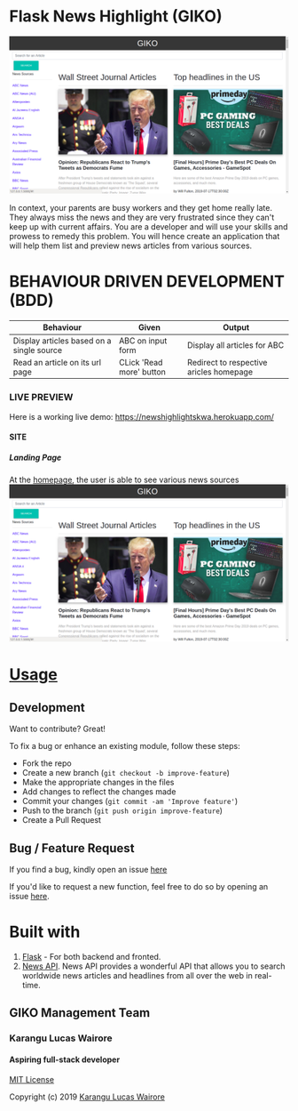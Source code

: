 # Flask News Highlight (GIKO)

![Image showing GIKO Homepage](preview/news-highlights.png)

In context, your parents are busy workers and they get home really late. They always miss the news and they are very frustrated since they can't keep up with current affairs. You are a developer and will use your skills and prowess to remedy this problem. You will hence create an application that will help them list and preview news articles from various sources.   

# BEHAVIOUR DRIVEN DEVELOPMENT (BDD)
Behaviour                                 | Given                     | Output                                  |
------------------------------------------|---------------------------|-----------------------------------------|
Display articles based on a single source | ABC on input form         | Display all articles for ABC            |
Read an article on its url page           | CLick 'Read more' button  | Redirect to respective aricles homepage |

### LIVE PREVIEW
Here is a working live demo: https://newshighlightskwa.herokuapp.com/

#### SITE

##### Landing Page
At the [homepage](https://newshighlightskwa.herokuapp.com/), the user is able to see various news sources
![Image showing GIKO Homepage](preview/news-highlights.png)






# [Usage](https://newshighlightskwa.herokuapp.com/)

## Development
Want to contribute? Great!

To fix a bug or enhance an existing module, follow these steps:

- Fork the repo
- Create a new branch (`git checkout -b improve-feature`)
- Make the appropriate changes in the files
- Add changes to reflect the changes made
- Commit your changes (`git commit -am 'Improve feature'`)
- Push to the branch (`git push origin improve-feature`)
- Create a Pull Request

## Bug / Feature Request
If you find a bug, kindly open an issue [here](https://github.com/lwairore/flask-news-highlight/issues/new)

If you'd like to request a new function, feel free to do so by opening an issue [here](https://github.com/lwairore/flask-news-highlight/issues/new).

# Built with
1. [Flask](http://flask.pocoo.org/) - For both backend and fronted.
1. [News API](https://newsapi.org/). News API provides a wonderful API that allows you to search worldwide news articles and headlines from all over the web in real-time.

## GIKO Management Team 
### Karangu Lucas Wairore 
####    Aspiring full-stack developer

[MIT License](LICENSE)

Copyright (c) 2019 [Karangu Lucas Wairore](https://github.com/lwairore)


